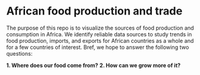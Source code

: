 # African food production and trade

The purpose of this repo is to visualize the sources of food production and consumption in Africa. We identify reliable data sources to study trends in food production, imports, and exports for African countries as a whole and for a few countries of interest. Bref, we hope to answer the following two questions: 

**1. Where does our food come from?**
**2. How can we grow more of it?**
